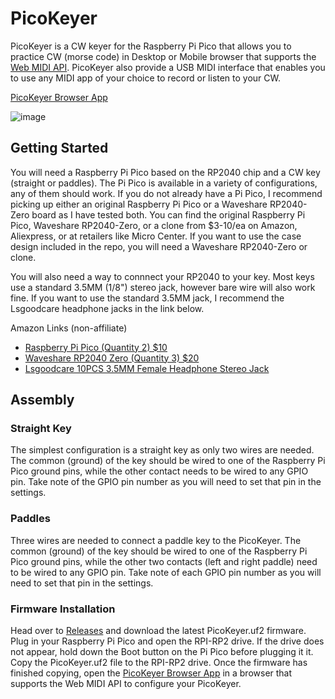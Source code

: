 # PicoKeyer
PicoKeyer is a CW keyer for the Raspberry Pi Pico that allows you to practice CW (morse code) in Desktop or Mobile browser that supports the [Web MIDI API](https://developer.mozilla.org/en-US/docs/Web/API/MIDIAccess#browser_compatibility). PicoKeyer also provide a USB MIDI interface that enables you to use any MIDI app of your choice to record or listen to your CW.

[PicoKeyer Browser App](https://bontebok.github.io/PicoKeyer/)


![image](https://github.com/user-attachments/assets/5bd73a71-4009-45b7-8543-9921a7099cf8)

## Getting Started
You will need a Raspberry Pi Pico based on the RP2040 chip and a CW key (straight or paddles). The Pi Pico is available in a variety of configurations, any of them should work. If you do not already have a Pi Pico, I recommend picking up either an original Raspberry Pi Pico or a Waveshare RP2040-Zero board as I have tested both. You can find the original Raspberry Pi Pico, Waveshare RP2040-Zero, or a clone from $3-10/ea on Amazon, Aliexpress, or at retailers like Micro Center. If you want to use the case design included in the repo, you will need a Waveshare RP2040-Zero or clone.

You will also need a way to connnect your RP2040 to your key. Most keys use a standard 3.5MM (1/8") stereo jack, however bare wire will also work fine. If you want to use the standard 3.5MM jack, I recommend the Lsgoodcare headphone jacks in the link below.

Amazon Links (non-affiliate)
* [Raspberry Pi Pico (Quantity 2) $10](https://www.amazon.com/Raspberry-Development-Dual-core-Processor-Integrated/dp/B0CPMBRVDX/)
* [Waveshare RP2040 Zero (Quantity 3) $20](https://www.amazon.com/RP2040-Zero-High-Performance-Microcontroller-Castellated-Boards-3pcs/dp/B0B2ZFGSMD/)
* [Lsgoodcare 10PCS 3.5MM Female Headphone Stereo Jack](https://www.amazon.com/dp/B01CVGD4UI)

## Assembly

### Straight Key
The simplest configuration is a straight key as only two wires are needed. The common (ground) of the key should be wired to one of the Raspberry Pi Pico ground pins, while the other contact needs to be wired to any GPIO pin. Take note of the GPIO pin number as you will need to set that pin in the settings.

### Paddles
Three wires are needed to connect a paddle key to the PicoKeyer. The common (ground) of the key should be wired to one of the Raspberry Pi Pico ground pins, while the other two contacts (left and right paddle) need to be wired to any GPIO pin. Take note of each GPIO pin number as you will need to set that pin in the settings.

### Firmware Installation
Head over to [Releases](https://github.com/bontebok/PicoKeyer/releases) and download the latest PicoKeyer.uf2 firmware. Plug in your Raspberry Pi Pico and open the RPI-RP2 drive. If the drive does not appear, hold down the Boot button on the Pi Pico before plugging it it. Copy the PicoKeyer.uf2 file to the RPI-RP2 drive. Once the firmware has finished copying, open the [PicoKeyer Browser App](https://bontebok.github.io/PicoKeyer/) in a browser that supports the Web MIDI API to configure your PicoKeyer.
